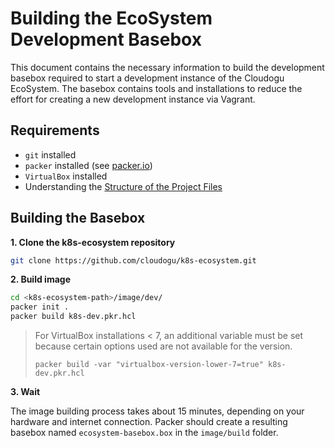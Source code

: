 # Building the EcoSystem Development Basebox

This document contains the necessary information to build the development basebox required to start a development
instance of the Cloudogu EcoSystem. The basebox contains tools and installations to reduce the effort for creating a 
new development instance via Vagrant.

## Requirements
- `git` installed
- `packer` installed (see [packer.io](https://www.packer.io/))
- `VirtualBox` installed
- Understanding the [Structure of the Project Files](structure_of_the_files_en.md)

## Building the Basebox

**1. Clone the k8s-ecosystem repository**

```bash
git clone https://github.com/cloudogu/k8s-ecosystem.git
```

**2. Build image**

```bash
cd <k8s-ecosystem-path>/image/dev/
packer init .
packer build k8s-dev.pkr.hcl
```

> For VirtualBox installations < 7, an additional variable must be set because certain options used are not available for the version.
>
>`packer build -var "virtualbox-version-lower-7=true" k8s-dev.pkr.hcl`


**3. Wait**

The image building process takes about 15 minutes, depending on your hardware and internet connection. Packer should
create a resulting basebox named `ecosystem-basebox.box` in the `image/build` folder.
